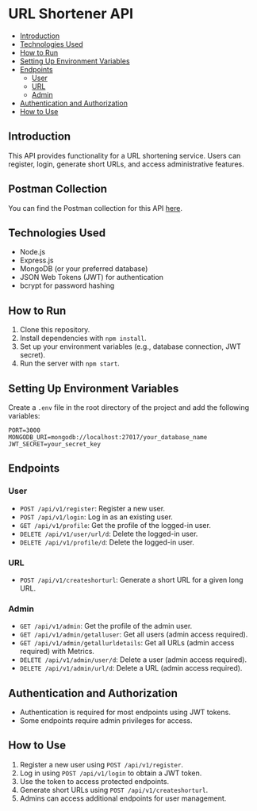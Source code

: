 # URL Shortener API

- [Introduction](#introduction)
- [Technologies Used](#technologies-used)
- [How to Run](#how-to-run)
- [Setting Up Environment Variables](#setting-up-environment-variables)
- [Endpoints](#endpoints)
  - [User](#user)
  - [URL](#url)
  - [Admin](#admin)
- [Authentication and Authorization](#authentication-and-authorization)
- [How to Use](#how-to-use)

## Introduction

This API provides functionality for a URL shortening service. Users can register, login, generate short URLs, and access administrative features.

## Postman Collection

You can find the Postman collection for this API [here](https://api.postman.com/collections/32815450-0fe62112-2c8e-4d3f-8b31-bfa15149803b?access_key=PMAT-01HXVJY6MC8G8EH8MGDDY0TXYS).

## Technologies Used

- Node.js
- Express.js
- MongoDB (or your preferred database)
- JSON Web Tokens (JWT) for authentication
- bcrypt for password hashing

## How to Run

1. Clone this repository.
2. Install dependencies with `npm install`.
3. Set up your environment variables (e.g., database connection, JWT secret).
4. Run the server with `npm start`.

## Setting Up Environment Variables

Create a `.env` file in the root directory of the project and add the following variables:

```
PORT=3000
MONGODB_URI=mongodb://localhost:27017/your_database_name
JWT_SECRET=your_secret_key
```

## Endpoints

### User

- `POST /api/v1/register`: Register a new user.
- `POST /api/v1/login`: Log in as an existing user.
- `GET /api/v1/profile`: Get the profile of the logged-in user.
- `DELETE /api/v1/user/url/d`: Delete the logged-in user.
- `DELETE /api/v1/profile/d`: Delete the logged-in user.

### URL

- `POST /api/v1/createshorturl`: Generate a short URL for a given long URL.

### Admin

- `GET /api/v1/admin`: Get the profile of the admin user.
- `GET /api/v1/admin/getalluser`: Get all users (admin access required).
- `GET /api/v1/admin/getallurldetails`: Get all URLs (admin access required) with Metrics.
- `DELETE /api/v1/admin/user/d`: Delete a user (admin access required).
- `DELETE /api/v1/admin/url/d`: Delete a URL (admin access required).

## Authentication and Authorization

- Authentication is required for most endpoints using JWT tokens.
- Some endpoints require admin privileges for access.

## How to Use

1. Register a new user using `POST /api/v1/register`.
2. Log in using `POST /api/v1/login` to obtain a JWT token.
3. Use the token to access protected endpoints.
4. Generate short URLs using `POST /api/v1/createshorturl`.
5. Admins can access additional endpoints for user management.
